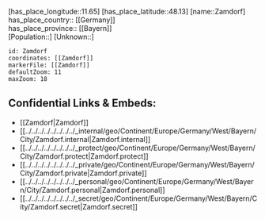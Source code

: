 ﻿---
location: [48.13,11.65] 
mapzoom: [7,12] 
mapmarker: city 
type: City
tags:
- geo/City


SpocWebEntityId: 35777
isDeleted: false
confidential: public

---
[has_place_longitude::11.65] 
[has_place_latitude::48.13] 
[name::Zamdorf] 
has_place_country:: [[Germany]]  
has_place_province:: [[Bayern]]  
[Population::] 
[Unknown::] 


```leaflet
id: Zamdorf
coordinates: [[Zamdorf]] 
markerFile: [[Zamdorf]] 
defaultZoom: 11 
maxZoom: 18
```


## Confidential Links & Embeds: 
- [[Zamdorf|Zamdorf]]  
- [[../../../../../../../../_internal/geo/Continent/Europe/Germany/West/Bayern/City/Zamdorf.internal|Zamdorf.internal]] 
- [[../../../../../../../../_protect/geo/Continent/Europe/Germany/West/Bayern/City/Zamdorf.protect|Zamdorf.protect]] 
- [[../../../../../../../../_private/geo/Continent/Europe/Germany/West/Bayern/City/Zamdorf.private|Zamdorf.private]] 
- [[../../../../../../../../_personal/geo/Continent/Europe/Germany/West/Bayern/City/Zamdorf.personal|Zamdorf.personal]] 
- [[../../../../../../../../_secret/geo/Continent/Europe/Germany/West/Bayern/City/Zamdorf.secret|Zamdorf.secret]] 

